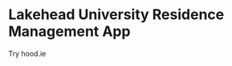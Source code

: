 Lakehead University Residence Management App
============================================

Try hood.ie
